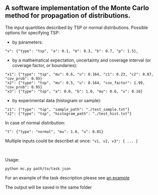 ## A software implementation of the Monte Carlo method for propagation of distributions.

The input quantities described by TSP or normal distributions. Possible options for specifying TSP:

* by parameters:
```
"v": {"type": "tsp", "a": 0.1, "m": 0.3, "b": 0.7, "p": 1.5},
``` 
* by a mathematical expectation, uncertainty and coverage interval (or coverage factor, or boundaries):
```
"x1": {"type": "tsp", "mu": 0.6, "u": 0.164, "c1": 0.23, "c2": 0.87, "cov_prob": 0.95}
"x2": {"type": "tsp", "mu": 0.5, "u": 0.164, "cov_factor": 1.99, "cov_prob": 0.95}
"x3": {"type": "tsp", "a": 0.0, "b": 1.0, "mu": 0.6, "u": 0.16}
```
* by experimental data (histogram or sample):
```
"z1": {"type": "tsp", "sample_path": "./test_sample.txt"}
"z2": {"type": "tsp", "histogram_path": "./test_hist.txt"}
```

In case of normal distribution:
```
"t": {"type": "normal", "mu": 1.0, "u": 0.01}
```

Multiple inputs could be describet at once: `"v1, v2, v3": { ... }`

<br>

Usage:
```
python mc.py path/to/task.json
```
For an example of the task description please see [an example](./test_task.json)

The output will be saved in the same folder
